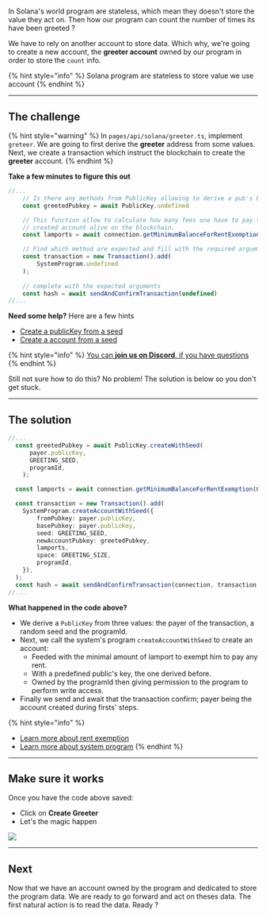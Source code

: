 # 

In Solana's world program are stateless, which mean they doesn't store the value they act on. Then how our program can count the number of times its have been greeted ? 

We have to rely on another account to store data. Which why, we're going to create a new account, the **greeter account** owned by our program in order to store the `count` info.

{% hint style="info" %}
Solana program are stateless to store value we use account
{% endhint %}

----------------------------------

## The challenge

{% hint style="warning" %}
In `pages/api/solana/greeter.ts`, implement `greteer`. We are going to first derive the **greeter** address from some values. Next, we create a transaction which instruct the blockchain to create the **greeter** account. 
{% endhint %}

**Take a few minutes to figure this out**

```typescript
//...
    // Is there any methods from PublicKey allowing to derive a pub's key from a seed ?
    const greetedPubkey = await PublicKey.undefined  

    // This function allow to calculate how many fees one have to pay to keep the newly 
    // created account alive on the blockchain.
    const lamports = await connection.getMinimumBalanceForRentExemption(GREETING_SIZE);

    // Find which method are expected and fill with the required arguements.
    const transaction = new Transaction().add(
        SystemProgram.undefined
    );
    
    // complete with the expected arguments 
    const hash = await sendAndConfirmTransaction(undefined)
//...
```

**Need some help?** Here are a few hints
* [Create a publicKey from a seed](https://solana-labs.github.io/solana-web3.js/classes/PublicKey.html#createWithSeed)  
* [Create a account from a seed](https://solana-labs.github.io/solana-web3.js/classes/SystemProgram.html#createAccountWithSeed)  

{% hint style="info" %}
[You can **join us on Discord**, if you have questions](https://discord.gg/fszyM7K)
{% endhint %}

Still not sure how to do this? No problem! The solution is below so you don't get stuck.

----------------------------------

## The solution

```typescript
//...
  const greetedPubkey = await PublicKey.createWithSeed(
      payer.publicKey,
      GREETING_SEED,
      programId,
    );

  const lamports = await connection.getMinimumBalanceForRentExemption(GREETING_SIZE);

  const transaction = new Transaction().add(
    SystemProgram.createAccountWithSeed({
        fromPubkey: payer.publicKey,
        basePubkey: payer.publicKey,
        seed: GREETING_SEED,
        newAccountPubkey: greetedPubkey,
        lamports,
        space: GREETING_SIZE,
        programId,
    }),
  );
  const hash = await sendAndConfirmTransaction(connection, transaction, [payer])
//...
```

**What happened in the code above?**

* We derive a `PublicKey` from three values: the payer of the transaction, a random seed and the programId.
* Next, we call the system's program `createAccountWithSeed` to create an account:
  * Feeded with the minimal amount of lamport to exempt him to pay any rent.
  * With a predefined public's key, the one derived before.
  * Owned by the programId then giving permission to the program to perform write access.  
* Finally we send and await that the transaction confirm; payer being the account created during firsts' steps.

{% hint style="info" %}
* [Learn more about rent exemption](https://docs.solana.com/developing/programming-model/accounts#rent-exemption)
* [Learn more about system program](https://docs.solana.com/developing/runtime-facilities/programs#system-program)
{% endhint %}

----------------------------------

## Make sure it works

Once you have the code above saved:
* Click on **Create Greeter** 
* Let's the magic happen

![](../../../.gitbook/assets/solana-greeter.gif)

----------------------------------

## Next

Now that we have an account owned by the program and dedicated to store the program data. We are ready to go forward and act on theses data.
The first natural action is to read the data. Ready ?

